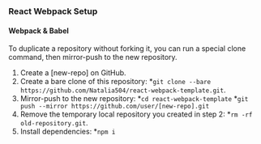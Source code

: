 ### React Webpack Setup
#### Webpack & Babel
To duplicate a repository without forking it, you can run a special clone command, then mirror-push to the new repository.
1. Create a [new-repo] on GitHub.
2. Create a bare clone of this repository: 
*`git clone --bare https://github.com/Natalia504/react-webpack-template.git`. 
3. Mirror-push to the new repository: 
*`cd react-webpack-template` 
*`git push --mirror https://github.com/user/[new-repo].git`
4. Remove the temporary local repository you created in step 2: 
*`rm -rf old-repository.git`.
5. Install dependencies: *`npm i`